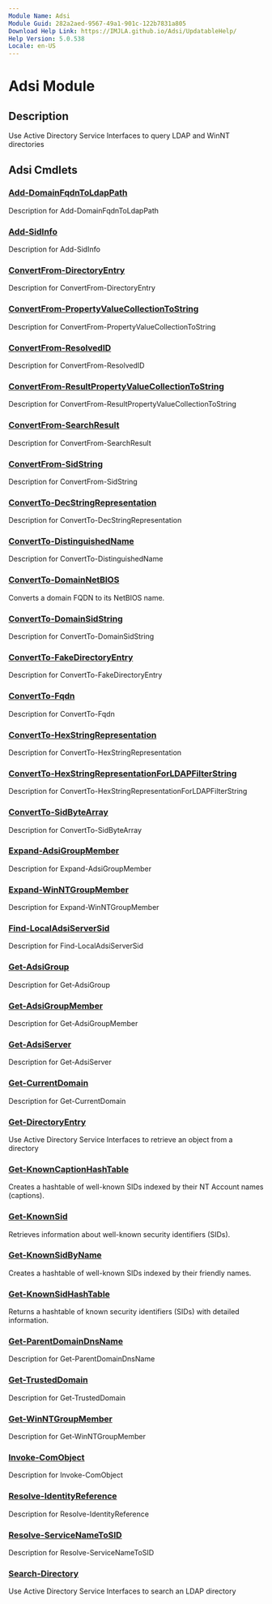 ```yaml
---
Module Name: Adsi
Module Guid: 282a2aed-9567-49a1-901c-122b7831a805
Download Help Link: https://IMJLA.github.io/Adsi/UpdatableHelp/
Help Version: 5.0.538
Locale: en-US
---
```


# Adsi Module
## Description
Use Active Directory Service Interfaces to query LDAP and WinNT directories

## Adsi Cmdlets
### [Add-DomainFqdnToLdapPath](Add-DomainFqdnToLdapPath.md)
Description for Add-DomainFqdnToLdapPath

### [Add-SidInfo](Add-SidInfo.md)
Description for Add-SidInfo

### [ConvertFrom-DirectoryEntry](ConvertFrom-DirectoryEntry.md)
Description for ConvertFrom-DirectoryEntry

### [ConvertFrom-PropertyValueCollectionToString](ConvertFrom-PropertyValueCollectionToString.md)
Description for ConvertFrom-PropertyValueCollectionToString

### [ConvertFrom-ResolvedID](ConvertFrom-ResolvedID.md)
Description for ConvertFrom-ResolvedID

### [ConvertFrom-ResultPropertyValueCollectionToString](ConvertFrom-ResultPropertyValueCollectionToString.md)
Description for ConvertFrom-ResultPropertyValueCollectionToString

### [ConvertFrom-SearchResult](ConvertFrom-SearchResult.md)
Description for ConvertFrom-SearchResult

### [ConvertFrom-SidString](ConvertFrom-SidString.md)
Description for ConvertFrom-SidString

### [ConvertTo-DecStringRepresentation](ConvertTo-DecStringRepresentation.md)
Description for ConvertTo-DecStringRepresentation

### [ConvertTo-DistinguishedName](ConvertTo-DistinguishedName.md)
Description for ConvertTo-DistinguishedName

### [ConvertTo-DomainNetBIOS](ConvertTo-DomainNetBIOS.md)
Converts a domain FQDN to its NetBIOS name.



### [ConvertTo-DomainSidString](ConvertTo-DomainSidString.md)
Description for ConvertTo-DomainSidString

### [ConvertTo-FakeDirectoryEntry](ConvertTo-FakeDirectoryEntry.md)
Description for ConvertTo-FakeDirectoryEntry

### [ConvertTo-Fqdn](ConvertTo-Fqdn.md)
Description for ConvertTo-Fqdn

### [ConvertTo-HexStringRepresentation](ConvertTo-HexStringRepresentation.md)
Description for ConvertTo-HexStringRepresentation

### [ConvertTo-HexStringRepresentationForLDAPFilterString](ConvertTo-HexStringRepresentationForLDAPFilterString.md)
Description for ConvertTo-HexStringRepresentationForLDAPFilterString

### [ConvertTo-SidByteArray](ConvertTo-SidByteArray.md)
Description for ConvertTo-SidByteArray

### [Expand-AdsiGroupMember](Expand-AdsiGroupMember.md)
Description for Expand-AdsiGroupMember

### [Expand-WinNTGroupMember](Expand-WinNTGroupMember.md)
Description for Expand-WinNTGroupMember

### [Find-LocalAdsiServerSid](Find-LocalAdsiServerSid.md)
Description for Find-LocalAdsiServerSid

### [Get-AdsiGroup](Get-AdsiGroup.md)
Description for Get-AdsiGroup

### [Get-AdsiGroupMember](Get-AdsiGroupMember.md)
Description for Get-AdsiGroupMember

### [Get-AdsiServer](Get-AdsiServer.md)
Description for Get-AdsiServer

### [Get-CurrentDomain](Get-CurrentDomain.md)
Description for Get-CurrentDomain

### [Get-DirectoryEntry](Get-DirectoryEntry.md)
Use Active Directory Service Interfaces to retrieve an object from a directory


### [Get-KnownCaptionHashTable](Get-KnownCaptionHashTable.md)
Creates a hashtable of well-known SIDs indexed by their NT Account names (captions).


### [Get-KnownSid](Get-KnownSid.md)
Retrieves information about well-known security identifiers (SIDs).



### [Get-KnownSidByName](Get-KnownSidByName.md)
Creates a hashtable of well-known SIDs indexed by their friendly names.


### [Get-KnownSidHashTable](Get-KnownSidHashTable.md)
Returns a hashtable of known security identifiers (SIDs) with detailed information.



### [Get-ParentDomainDnsName](Get-ParentDomainDnsName.md)
Description for Get-ParentDomainDnsName

### [Get-TrustedDomain](Get-TrustedDomain.md)
Description for Get-TrustedDomain

### [Get-WinNTGroupMember](Get-WinNTGroupMember.md)
Description for Get-WinNTGroupMember

### [Invoke-ComObject](Invoke-ComObject.md)
Description for Invoke-ComObject

### [Resolve-IdentityReference](Resolve-IdentityReference.md)
Description for Resolve-IdentityReference

### [Resolve-ServiceNameToSID](Resolve-ServiceNameToSID.md)
Description for Resolve-ServiceNameToSID

### [Search-Directory](Search-Directory.md)
Use Active Directory Service Interfaces to search an LDAP directory



